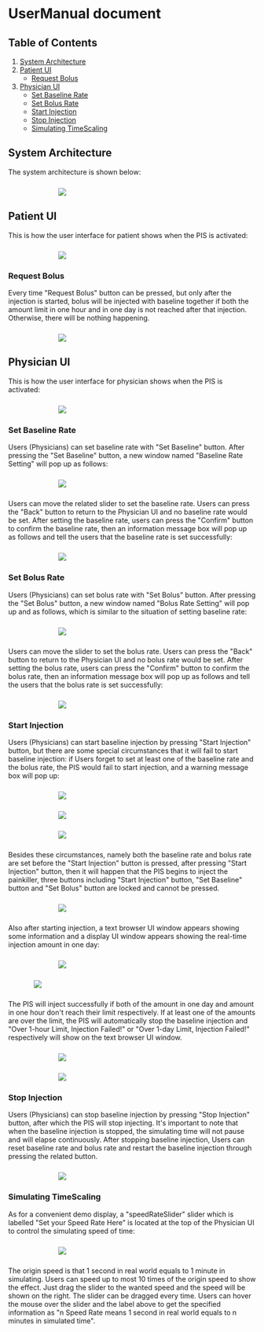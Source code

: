 <style>img { margin: 24px 0; }</style>

# UserManual document

##  Table of Contents

1. [System Architecture](#system-architecture)
2. [Patient UI](#patient-ui)
    + [Request Bolus](#request-bolus)
3. [Physician UI](#physician-ui)
    + [Set Baseline Rate](#set-baseline-rate)
    + [Set Bolus Rate](#set-bolus-rate)
    + [Start Injection](#start-injection)
    + [Stop Injection](#stop-injection)
    + [Simulating TimeScaling](#simulating-timescaling)

## System Architecture
The system architecture is shown below:
<div align="center"><img src="./png/system_architecture.png" style="max-width: 300px; display: block" /></div>


## Patient UI
This is how the user interface for patient shows when the PIS is activated:
<!-- 添加patient-ui图 -->
<div align="center"><img src="./png/PatientUI.png" style="max-width: 300px; display: block" /></div>

### Request Bolus
Every time "Request Bolus" button can be pressed, but only after the injection is started, bolus will be injected with baseline together if both the amount limit in one hour and in one day is not reached after that injection. Otherwise, there will be nothing happening.
<!-- 添加patient-ui图 -->
<div align="center">
<img src="./png/PatientUI.png" style="max-width: 300px; display: block" align="center" /></div>

## Physician UI
This is how the user interface for physician shows when the PIS is activated:
<!-- 添加physician-ui图 -->
<div align="center"><img src="./png/PhysicianUI.png" style="max-width: 300px; display: block" /></div>

### Set Baseline Rate
Users (Physicians) can set baseline rate with "Set Baseline" button. After pressing the "Set Baseline" button, a new window named "Baseline Rate Setting" will pop up as follows:
<!-- 添加 set baseline rate ui图 -->
<div align="center"><img src="./png/setbaselinerate.png" style="max-width: 300px; display: block" /></div>

Users can move the related slider to set the baseline rate. Users can press the "Back" button to return to the Physician UI and no baseline rate would be set. After setting the baseline rate, users can press the "Confirm" button to confirm the baseline rate, then an information message box will pop up as follows and tell the users that the baseline rate is set successfully: 
<!-- 添加 set baseline rate successful 图 -->
<div align="center"><img src="./png/baselineratesuccess.png" style="max-width: 300px; display: block" /></div>


### Set Bolus Rate
Users (Physicians) can set bolus rate with "Set Bolus" button. After pressing the "Set Bolus" button, a new window named "Bolus Rate Setting" will pop up and as follows, which is similar to the situation of setting baseline rate:
<!-- 添加 set bolus rate ui图 -->
<div align="center"><img src="./png/setbolusrate.png" style="max-width: 300px; display: block" /></div>

Users can move the slider to set the bolus rate. Users can press the "Back" button to return to the Physician UI and no bolus rate would be set. After setting the bolus rate, users can press the "Confirm" button to confirm the bolus rate, then an information message box will pop up as follows and tell the users that the bolus rate is set successfully: 
<!-- 添加 set bolus rate successful 图 -->
<div align="center"><img src="./png/bolusratesuccess.png" style="max-width: 300px; display: block" /></div>

### Start Injection
Users (Physicians) can start baseline injection by pressing "Start Injection" button, but there are some special circumstances that it will fail to start baseline injection: if Users forget to set at least one of the baseline rate and the bolus rate, the PIS would fail to start injection, and a warning message box will pop up: 
<!-- 添加 warning 图 -->
<div align="center"><img src="./png/startinjectionwarning1.png" style="max-width: 300px; display: block" /></div>
<div align="center"><img src="./png/startinjectionwarning2.png" style="max-width: 300px; display: block" /></div>
<div align="center"><img src="./png/startinjectionwarning3.png" style="max-width: 300px; display: block" /></div>

Besides these circumstances, namely both the baseline rate and bolus rate are set before the "Start Injection" button is pressed, after pressing "Start Injection" button, then it will happen that the PIS begins to inject the painkiller, three buttons including "Start Injection" button, "Set Baseline" button and "Set Bolus" button are locked and cannot be pressed. 
<div align="center"><img src="./png/start.png" style="max-width: 300px; display: block" /></div>

Also after starting injection, a text browser UI window appears showing some information and a display UI window appears showing the real-time injection amount in one day: 
<!-- 添加 text browser 图 -->
<div align="center"><img src="./png/show.png" style="max-width: 300px; display: block" /></div>
<div align="center"><img src="./png/display.png" style="max-width: 400px; display: block" /></div>

The PIS will inject successfully if both of the amount in one day and amount in one hour don't reach their limit respectively. If at least one of the amounts are over the limit, the PIS will automatically stop the baseline injection and "Over 1-hour Limit, Injection Failed!" or "Over 1-day Limit, Injection Failed!" respectively will show on the text browser UI window.
<!-- 添加 text browser 图 -->
<div align="center"><img src="./png/over1hour.png" style="max-width: 300px; display: block;" /></div>
<!-- 添加 text browser 图 -->
<div align="center"><img src="./png/over1day.png" style="max-width: 300px; display: block" /></div>

### Stop Injection
Users (Physicians) can stop baseline injection by pressing "Stop Injection" button, after which the PIS will stop injecting. It's important to note that when the baseline injection is stopped, the simulating time will not pause and will elapse continuously. After stopping baseline injection, Users can reset baseline rate and bolus rate and restart the baseline injection through pressing the related button.
<div align="center"><img src="./png/stop.png" style="max-width: 300px; display: block" /></div>

### Simulating TimeScaling
As for a convenient demo display, a "speedRateSlider" slider which is labelled "Set your Speed Rate Here" is located at the top of the Physician UI to control the simulating speed of time:
<!-- 添加 physician ui 图 -->
<div align="center"><img src="./png/PhysicianUI.png" style="max-width: 300px; text-align: center; display: block" /></div>

The origin speed is that 1 second in real world equals to 1 minute in simulating. Users can speed up to most 10 times of the origin speed to show the effect. Just drag the slider to the wanted speed and the speed will be shown on the right. The slider can be dragged every time. Users can hover the mouse over the slider and the label above to get the specified information as "n Speed Rate means 1 second in real world equals to n minutes in simulated time".